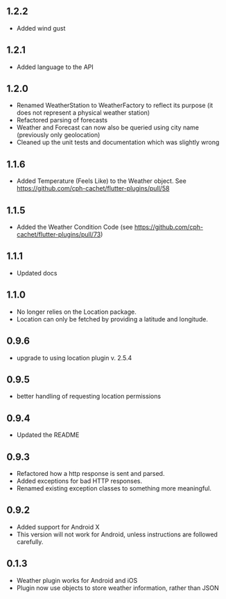 ## 1.2.2
* Added wind gust

## 1.2.1
* Added language to the API

## 1.2.0
* Renamed WeatherStation to WeatherFactory to reflect its purpose (it does not represent a physical weather station)
* Refactored parsing of forecasts
* Weather and Forecast can now also be queried using city name (previously only geolocation)
* Cleaned up the unit tests and documentation which was slightly wrong

## 1.1.6
* Added Temperature (Feels Like) to the Weather object. See https://github.com/cph-cachet/flutter-plugins/pull/58

## 1.1.5
* Added the Weather Condition Code (see https://github.com/cph-cachet/flutter-plugins/pull/73)


## 1.1.1
* Updated docs

## 1.1.0
* No longer relies on the Location package.
* Location can only be fetched by providing a latitude and longitude.

## 0.9.6
* upgrade to using location plugin v. 2.5.4


## 0.9.5
* better handling of requesting location permissions

## 0.9.4
* Updated the README

## 0.9.3
* Refactored how a http response is sent and parsed.
* Added exceptions for bad HTTP responses.
* Renamed existing exception classes to something more meaningful.

## 0.9.2
* Added support for Android X
* This version will not work for Android, unless instructions are followed carefully.

## 0.1.3
* Weather plugin works for Android and iOS
* Plugin now use objects to store weather information, rather than JSON


